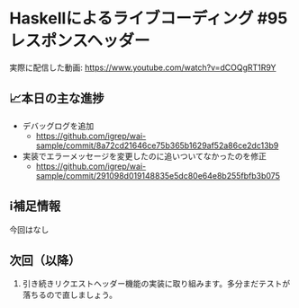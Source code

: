 # Haskellによるライブコーディング #95 レスポンスヘッダー

実際に配信した動画: <https://www.youtube.com/watch?v=dCOQgRT1R9Y>

## 📈本日の主な進捗

- デバッグログを追加
    - <https://github.com/igrep/wai-sample/commit/8a72cd21646ce75b365b1629af52a86ce2dc13b9>
- 実装でエラーメッセージを変更したのに追いついてなかったのを修正
    - <https://github.com/igrep/wai-sample/commit/291098d019148835e5dc80e64e8b255fbfb3b075>

## ℹ️補足情報

今回はなし

## 次回（以降）

1. 引き続きリクエストヘッダー機能の実装に取り組みます。多分まだテストが落ちるので直しましょう。
